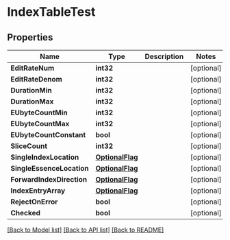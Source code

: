 # IndexTableTest

## Properties

Name | Type | Description | Notes
------------ | ------------- | ------------- | -------------
**EditRateNum** | **int32** |  | [optional] 
**EditRateDenom** | **int32** |  | [optional] 
**DurationMin** | **int32** |  | [optional] 
**DurationMax** | **int32** |  | [optional] 
**EUbyteCountMin** | **int32** |  | [optional] 
**EUbyteCountMax** | **int32** |  | [optional] 
**EUbyteCountConstant** | **bool** |  | [optional] 
**SliceCount** | **int32** |  | [optional] 
**SingleIndexLocation** | [**OptionalFlag**](optional_flag.md) |  | [optional] 
**SingleEssenceLocation** | [**OptionalFlag**](optional_flag.md) |  | [optional] 
**ForwardIndexDirection** | [**OptionalFlag**](optional_flag.md) |  | [optional] 
**IndexEntryArray** | [**OptionalFlag**](optional_flag.md) |  | [optional] 
**RejectOnError** | **bool** |  | [optional] 
**Checked** | **bool** |  | [optional] 

[[Back to Model list]](../README.md#documentation-for-models) [[Back to API list]](../README.md#documentation-for-api-endpoints) [[Back to README]](../README.md)


